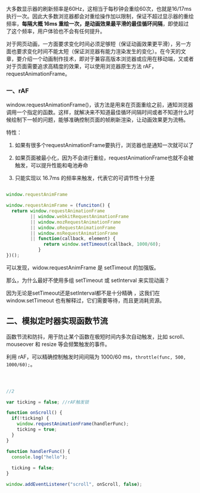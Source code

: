 
大多数显示器的刷新频率是60Hz，这相当于每秒钟会重绘60次，也就是16/17ms执行一次。因此大多数浏览器都会对重绘操作加以限制，保证不超过显示器的重绘频率，**每隔大概 16ms 重绘一次，是动画效果最平滑的最佳循环间隔**，即使超过了这个频率，用户体验也不会有任何提升。

对于网页动画，一方面要求变化时间必须足够短（保证动画效果更平滑），另一方面也要求变化时间不能太短（保证浏览器有能力渲染发生的变化）。在今天的文章，要介绍一个动画制作技术，即对于兼容高版本浏览器或应用在移动端，又或者对于页面需要追求高精度的效果，可以使用浏览器原生方法 rAF，requestAnimationFrame。


### 一、rAF

window.requestAnimationFrame()，该方法是用来在页面重绘之前，通知浏览器调用一个指定的函数。这样，就解决来不知道最佳循环间隔时间或者不知道什么时候绘制下一帧的问题，能够准确控制页面的帧刷新渲染，让动画效果更为流畅。


特性：

1. 如果有很多个requestAnimationFrame要执行，浏览器也是通知一次就可以了

2. 如果页面被最小化，因为不会进行重绘，requestAnimationFrame也就不会被触发，可以提升性能和电池寿命

3. 只能实现以 16.7ms 的频率来触发，代表它的可调节性十分差

```javascript

window.requestAnimFrame

window.requestAnimFrame = (funciton() {
  return window.requestAnimationFrame 
         || window.webkitRequestAnimationFrame
         || window.mozRequestAnimationFrame
         || window.oRequestAnimationFrame
         || window.msRequestAnimationFrame
         || function(callback, element) {
              return window.setTimeout(callback, 1000/60);
            }
})();

```
可以发现，widow.requestAnimFrame 是 setTimeout 的加强版。

那么，为什么最好不使用多组 setTimeout 或 setInterval 来实现动画？

因为无论是setTimeout还是setInterval都不是十分精确 ，这我们在 window.setTimeout 也有解释过，它们需要等待，而且更消耗资源。


## 二、模拟定时器实现函数节流

函数节流和防抖，用于防止某个函数在极短时间内多次自动触发，比如 scroll、mouseover 和 resize 等会频繁触发的事件。

利用 rAF，可以精确控制触发时间间隔为 1000/60 ms，`throttle(func, 500, 1000/60);`。



```javascript



//2

var ticking = false; //rAF触发锁

function onScroll() {
  if(!ticking) {
    window.requestAnimationFrame(handlerFunc);
    ticking = true;
  }
}

function handlerFunc() {
  console.log("hello");
  
  ticking = false;
}

window.addEventListener("scroll", onScroll, false);


```
